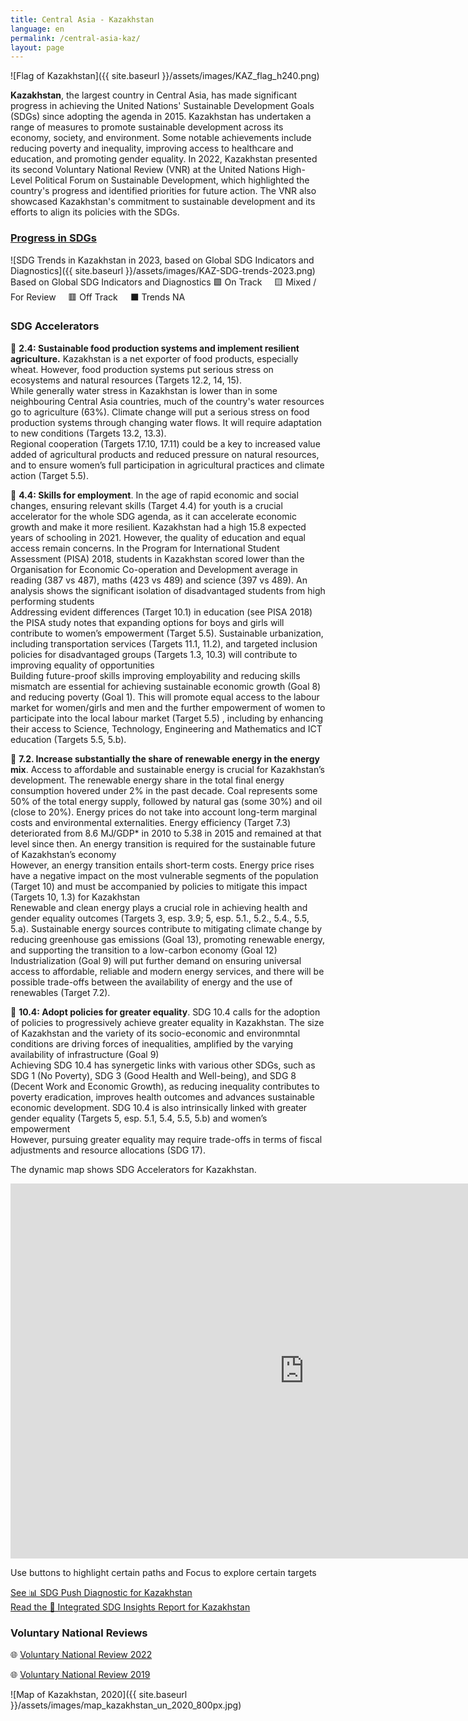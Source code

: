 ```yaml
---
title: Central Asia - Kazakhstan
language: en
permalink: /central-asia-kaz/
layout: page
---
```

![Flag of Kazakhstan]({{ site.baseurl }}/assets/images/KAZ_flag_h240.png)

**Kazakhstan**, the largest country in Central Asia, has made significant progress in achieving the United Nations' Sustainable Development Goals (SDGs) since adopting the agenda in 2015. Kazakhstan has undertaken a range of measures to promote sustainable development across its economy, society, and environment. Some notable achievements include reducing poverty and inequality, improving access to healthcare and education, and promoting gender equality. In 2022, Kazakhstan presented its second Voluntary National Review (VNR) at the United Nations High-Level Political Forum on Sustainable Development, which highlighted the country's progress and identified priorities for future action. The VNR also showcased Kazakhstan's commitment to sustainable development and its efforts to align its policies with the SDGs.

### [Progress in SDGs](https://data.undp.org/sdg-push-diagnostic/KAZ/sdg-trends)
![SDG Trends in Kazakhstan in 2023, based on Global SDG Indicators and Diagnostics]({{ site.baseurl }}/assets/images/KAZ-SDG-trends-2023.png)  
Based on Global SDG Indicators and Diagnostics 🟩 On Track     🟨 Mixed / For Review     🟥 Off Track     ⬛ Trends NA  

### SDG Accelerators

🔷 **2.4: Sustainable food production systems and implement resilient agriculture.** Kazakhstan is a net exporter of food products, especially wheat. However, food production systems put serious stress on ecosystems and natural resources (Targets 12.2, 14, 15).  
While generally water stress in Kazakhstan is lower than in some neighbouring Central Asia countries, much of the country's water resources go to agriculture (63%). Climate change will put a serious stress on food production systems through changing water flows. It will require adaptation to new conditions (Targets 13.2, 13.3).  
Regional cooperation (Targets 17.10, 17.11) could be a key to increased value added of agricultural products and reduced pressure on natural resources, and to ensure women’s full participation in agricultural practices and climate action (Target 5.5).  

🔷 **4.4: Skills for employment**. In the age of rapid economic and social changes, ensuring relevant skills (Target 4.4) for youth is a crucial accelerator for the whole SDG agenda, as it can accelerate economic growth and make it more resilient. Kazakhstan had a high 15.8 expected years of schooling in 2021. However, the quality of education and equal access remain concerns. In the Program for International Student Assessment (PISA) 2018, students in Kazakhstan scored lower than the Organisation for Economic Co-operation and Development average in reading (387 vs 487), maths (423 vs 489) and science (397 vs 489). An analysis shows the significant isolation of disadvantaged students from high performing students  
Addressing evident differences (Target 10.1) in education (see PISA 2018) the PISA study notes that expanding options for boys and girls will contribute to women’s empowerment (Target 5.5). Sustainable urbanization, including transportation services (Targets 11.1, 11.2), and targeted inclusion policies for disadvantaged groups (Targets 1.3, 10.3) will contribute to improving equality of opportunities  
Building future-proof skills improving employability and reducing skills mismatch are essential for achieving sustainable economic growth (Goal 8) and reducing poverty (Goal 1). This will promote equal access to the labour market for women/girls and men and the further empowerment of women to participate into the local labour market (Target 5.5) , including by enhancing their access to Science, Technology, Engineering and Mathematics and ICT education (Targets 5.5, 5.b).  

🔷 **7.2. Increase substantially the share of renewable energy in the energy mix**. Access to affordable and sustainable energy is crucial for Kazakhstan’s development. The renewable energy share in the total final energy consumption hovered under 2% in the past decade. Coal represents some 50% of the total energy supply, followed by natural gas (some 30%) and oil (close to 20%). Energy prices do not take into account long-term marginal costs and environmental externalities. Energy efficiency (Target 7.3) deteriorated from 8.6 MJ/GDP\* in 2010 to 5.38 in 2015 and remained at that level since then. An energy transition is required for the sustainable future of Kazakhstan’s economy  
However, an energy transition entails short-term costs. Energy price rises have a negative impact on the most vulnerable segments of the population (Target 10) and must be accompanied by policies to mitigate this impact (Targets 10, 1.3) for Kazakhstan  
Renewable and clean energy plays a crucial role in achieving health and gender equality outcomes (Targets 3, esp. 3.9; 5, esp. 5.1., 5.2., 5.4., 5.5, 5.a). Sustainable energy sources contribute to mitigating climate change by reducing greenhouse gas emissions (Goal 13), promoting renewable energy, and supporting the transition to a low-carbon economy (Goal 12)  
Industrialization (Goal 9) will put further demand on ensuring universal access to affordable, reliable and modern energy services, and there will be possible trade-offs between the availability of energy and the use of renewables (Target 7.2).  

🔷 **10.4: Adopt policies for greater equality**. SDG 10.4 calls for the adoption of policies to progressively achieve greater equality in Kazakhstan. The size of Kazakhstan and the variety of its socio-economic and environmntal conditions are driving forces of inequalities, amplified by the varying availability of infrastructure (Goal 9)  
Achieving SDG 10.4 has synergetic links with various other SDGs, such as SDG 1 (No Poverty), SDG 3 (Good Health and Well-being), and SDG 8 (Decent Work and Economic Growth), as reducing inequality contributes to poverty eradication, improves health outcomes and advances sustainable economic development. SDG 10.4 is also intrinsically linked with greater gender equality (Targets 5, esp. 5.1, 5.4, 5.5, 5.b) and women’s empowerment  
However, pursuing greater equality may require trade-offs in terms of fiscal adjustments and resource allocations (SDG 17). 


The dynamic map shows SDG Accelerators for Kazakhstan. 

<iframe src="https://embed.kumu.io/2641668c40b8a7e162cb6a129dd76b90" width="940" height="600" frameborder="0"></iframe>

Use buttons to highlight certain paths and Focus to explore certain targets


[See 📊 SDG Push Diagnostic for Kazakhstan](https://sdgdiagnostics.data.undp.org/KAZ)  
[Read the 📑 Integrated SDG Insights Report for Kazakhstan](https://sdgigeneralstorage.blob.core.windows.net/sdg-push/InsightReports/UNDP%20-%20SDG%20KAZ.pdf)


### Voluntary National Reviews 

🌐 [Voluntary National Review 2022](https://hlpf.un.org/countries/kazakhstan/voluntary-national-review-2022)

🌐 [Voluntary National Review 2019](https://hlpf.un.org/countries/kazakhstan/voluntary-national-review-2019)


![Map of Kazakhstan, 2020]({{ site.baseurl }}/assets/images/map_kazakhstan_un_2020_800px.jpg)
